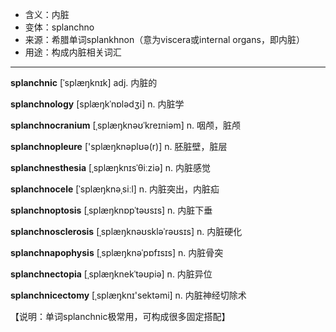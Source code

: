 - <span class="definition">含义：内脏</span>
- <span class="definition">变体：splanchno</span>
- <span class="definition">来源：希腊单词splankhnon（意为viscera或internal organs，即内脏）</span>
- <span class="definition">用途：构成内脏相关词汇</span>


---


<span class="vocabulary">**splanchnic**</span> [ˈsplæŋknɪk] adj. 内脏的

<span class="vocabulary">**splanchnology**</span> [splæŋkˈnɒlədʒi] n. 内脏学

<span class="vocabulary">**splanchnocranium**</span> [ˌsplæŋknəʊˈkreɪniəm] n. 咽颅，脏颅

<span class="vocabulary">**splanchnopleure**</span> ['splæŋknəplʊə(r)] n. 胚脏壁，脏层

<span class="vocabulary">**splanchnesthesia**</span> [ˌsplæŋknɪsˈθiːziə] n. 内脏感觉

<span class="vocabulary">**splanchnocele**</span> [ˈsplæŋknəˌsiːl] n. 内脏突出，内脏疝

<span class="vocabulary">**splanchnoptosis**</span> [ˌsplæŋknɒpˈtəʊsɪs] n. 内脏下垂

<span class="vocabulary">**splanchnosclerosis**</span> [ˌsplæŋknəʊskləˈrəʊsɪs] n. 内脏硬化

<span class="vocabulary">**splanchnapophysis**</span> [ˌsplæŋknəˈpɒfɪsɪs] n. 内脏骨突

<span class="vocabulary">**splanchnectopia**</span> [ˌsplæŋknekˈtəʊpiə] n. 内脏异位

<span class="vocabulary">**splanchnicectomy**</span> [ˌsplæŋknɪ'sektəmi] n. 内脏神经切除术

【说明：单词splanchnic极常用，可构成很多固定搭配】
